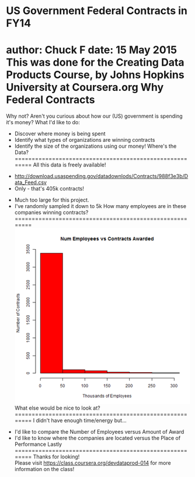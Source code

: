 US Government Federal Contracts in FY14
========================================================
author: Chuck F
date: 15 May 2015
This was done for the Creating Data Products Course, by Johns Hopkins University at Coursera.org
Why Federal Contracts
========================================================
Why not? Aren't you curious about how our (US) government is spending it's money?
What I'd like to do:
- Discover where money is being spent
- Identify what types of organizations are winning contracts
- Identify the size of the organizations using our money!
Where's the Data?
========================================================
All this data is freely available!
* http://download.usaspending.gov/datadownlods/Contracts/988f3e3b/Data_Feed.csv
* Only - that's 405k contracts!
+ Much too large for this project.
+ I've randomly sampled it down to 5k
How many employees are in these companies winning contracts?
========================================================
![plot of chunk unnamed-chunk-1](Contracts-Pitch-figure/unnamed-chunk-1-1.png) 
What else would be nice to look at?
========================================================
I didn't have enough time/energy but...
* I'd like to compare the Number of Employees versus Amount of Award
* I'd like to know where the companies are located versus the Place of Performance
Lastly
========================================================
Thanks for looking!  
Please visit https://class.coursera.org/devdataprod-014 for more information on the class!
